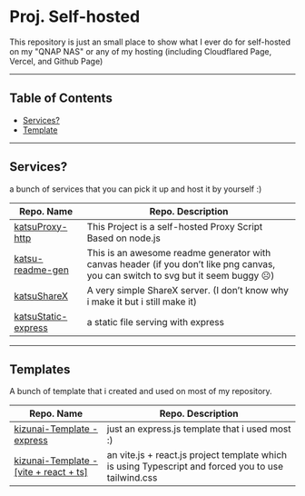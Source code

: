 # Proj. Self-hosted
This repository is just an small place to show what I ever do for self-hosted on my "QNAP NAS" or any of my hosting (including Cloudflared Page, Vercel, and Github Page)

---

## Table of Contents
 - [Services?](#services)
 - [Template](#templates)

---

## Services?
a bunch of services that you can pick it up and host it by yourself :)

<table>
  <thead>
    <tr>
      <th>
        Repo. Name
      </th>
      <th>
        Repo. Description
      </th>
    </tr>
  </thead>
  <tbody>
    <tr>
      <td>
        <a href="https://github.com/katzEco/katsuProxy-http" target="_blank">
          katsuProxy-http
        </a>
      </td>
      <td>
        This Project is a self-hosted Proxy Script Based on node.js
      </td>
    </tr>
    <tr>
      <td>
        <a href="https://github.com/katzEco/katsu-readme-gen/" target="_blank">
          katsu-readme-gen
        </a>
      </td>
      <td>
        This is an awesome readme generator with canvas header (if you don’t like png canvas, you can switch to svg but it seem buggy ☹️)
      </td>
    </tr>
    <tr>
      <td>
        <a href="https://github.com/katzEco/katsuShareX/" target="_blank">
          katsuShareX
        </a>
      </td>
      <td>
        A very simple ShareX server. (I don’t know why i make it but i still make it)
      </td>
    </tr>
    <tr>
      <td>
        <a href="https://github.com/katzEco/katsuStatic-express/" target="_blank">
          katsuStatic-express
        </a>
      </td>
      <td>
        a static file serving with express
      </td>
    </tr>
  </tbody>
</table>

---

## Templates
A bunch of template that i created and used on most of my repository.

<table>
  <tr>
    <th>
      Repo. Name
    </th>
    <th>
      Repo. Description
    </th>
  </tr>
  <tbody>
    <tr>
      <td>
        <a href="https://github.com/kizunai-Template/express" target="_blank">
          kizunai-Template - express
        </a>
      </td>
      <td>
        just an express.js template that i used most :)
      </td>
    </tr>
    <tr>
      <td>
        <a href="https://github.com/kizunai-Template/express" target="_blank">
          kizunai-Template - [vite + react + ts]
        </a>
      </td>
      <td>
        an vite.js + react.js project template which is using Typescript and forced you to use tailwind.css
      </td>
    </tr>
  </tbody>
</table>